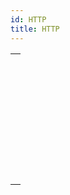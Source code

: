 ```yaml
---
id: HTTP
title: HTTP
---
```

||
|---|
|[<!-- INCLUDE #_command_.HTTP AUTHENTICATE.Syntax -->](../../commands-legacy/http-authenticate)<br/><!-- INCLUDE #_command_.HTTP AUTHENTICATE.Summary -->|
|[<!-- INCLUDE #_command_.HTTP Get.Syntax -->](../../commands-legacy/http-get)<br/><!-- INCLUDE #_command_.HTTP Get.Summary -->|
|[<!-- INCLUDE #_command_.HTTP Get certificates folder.Syntax -->](../../commands-legacy/http-get-certificates-folder)<br/><!-- INCLUDE #_command_.HTTP Get certificates folder.Summary -->|
|[<!-- INCLUDE #_command_.HTTP GET OPTION.Syntax -->](../../commands-legacy/http-get-option)<br/><!-- INCLUDE #_command_.HTTP GET OPTION.Summary -->|
|[<!-- INCLUDE #_command_.HTTP Parse message.Syntax -->](../../commands/http-parse-message)<br/><!-- INCLUDE #_command_.HTTP Parse message.Summary -->|
|[<!-- INCLUDE #_command_.HTTP Request.Syntax -->](../../commands-legacy/http-request)<br/><!-- INCLUDE #_command_.HTTP Request.Summary -->|
|[<!-- INCLUDE #_command_.HTTP SET CERTIFICATES FOLDER.Syntax -->](../../commands-legacy/http-set-certificates-folder)<br/><!-- INCLUDE #_command_.HTTP SET CERTIFICATES FOLDER.Summary -->|
|[<!-- INCLUDE #_command_.HTTP SET OPTION.Syntax -->](../../commands-legacy/http-set-option)<br/><!-- INCLUDE #_command_.HTTP SET OPTION.Summary -->|

